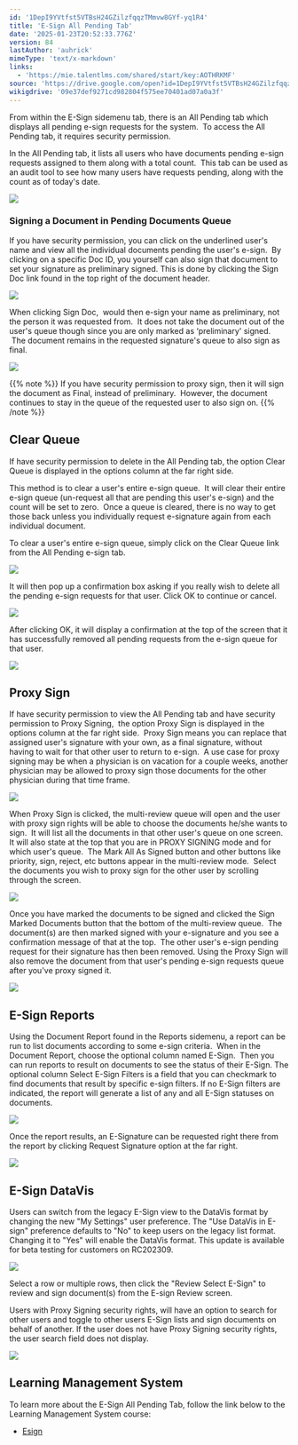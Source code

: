 ```yaml
---
id: '1DepI9YVtfst5VTBsH24GZilzfqqzTMmvw8GYf-yq1R4'
title: 'E-Sign All Pending Tab'
date: '2025-01-23T20:52:33.776Z'
version: 84
lastAuthor: 'auhrick'
mimeType: 'text/x-markdown'
links:
  - 'https://mie.talentlms.com/shared/start/key:AOTHRKMF'
source: 'https://drive.google.com/open?id=1DepI9YVtfst5VTBsH24GZilzfqqzTMmvw8GYf-yq1R4'
wikigdrive: '09e37def9271cd982804f575ee70401ad07a0a3f'
---
```

From within the E-Sign sidemenu tab, there is an All Pending tab which displays all pending e-sign requests for the system.  To access the All Pending tab, it requires security permission.

In the All Pending tab, it lists all users who have documents pending e-sign requests assigned to them along with a total count.  This tab can be used as an audit tool to see how many users have requests pending, along with the count as of today's date.

![](../e-sign-all-pending-tab.assets/72bc369a1725797e1a9e8da656057b9e.png)

### Signing a Document in Pending Documents Queue

If you have security permission, you can click on the underlined user's name and view all the individual documents pending the user's e-sign.  By clicking on a specific Doc ID, you yourself can also sign that document to set your signature as preliminary signed. This is done by clicking the Sign Doc link found in the top right of the document header.

![](../e-sign-all-pending-tab.assets/7b1a0bbf0f40bf3310bafd58c71e704e.png)

When clicking Sign Doc,  would then e-sign your name as preliminary, not the person it was requested from.  It does not take the document out of the user's queue though since you are only marked as ‘preliminary' signed.  The document remains in the requested signature's queue to also sign as final.

![](../e-sign-all-pending-tab.assets/a77ab6e85dd5646cc6ed120bd1e9595b.png)

{{% note %}}
If you have security permission to proxy sign, then it will sign the document as Final, instead of preliminary.  However, the document continues to stay in the queue of the requested user to also sign on.
{{% /note %}}

## Clear Queue

If have security permission to delete in the All Pending tab, the option Clear Queue is displayed in the options column at the far right side.

This method is to clear a user's entire e-sign queue.  It will clear their entire e-sign queue (un-request all that are pending this user's e-sign) and the count will be set to zero.  Once a queue is cleared, there is no way to get those back unless you individually request e-signature again from each individual document.

To clear a user's entire e-sign queue, simply click on the Clear Queue link from the All Pending e-sign tab.

![](../e-sign-all-pending-tab.assets/3b6c0805fb238feccb328db6df14238f.png)

It will then pop up a confirmation box asking if you really wish to delete all the pending e-sign requests for that user. Click OK to continue or cancel.

![](../e-sign-all-pending-tab.assets/bc168dbedc7bbb9955367cbe80587291.png)

After clicking OK, it will display a confirmation at the top of the screen that it has successfully removed all pending requests from the e-sign queue for that user.

![](../e-sign-all-pending-tab.assets/cced9f1b7168eea069beb73e290818ae.png)

## Proxy Sign

If have security permission to view the All Pending tab and have security permission to Proxy Signing,  the option Proxy Sign is displayed in the options column at the far right side.  Proxy Sign means you can replace that assigned user's signature with your own, as a final signature, without having to wait for that other user to return to e-sign.  A use case for proxy signing may be when a physician is on vacation for a couple weeks, another physician may be allowed to proxy sign those documents for the other physician during that time frame.

![](../e-sign-all-pending-tab.assets/c50023bc3460dd52e93ac5a73d8c2acc.png)

When Proxy Sign is clicked, the multi-review queue will open and the user with proxy sign rights will be able to choose the documents he/she wants to sign.  It will list all the documents in that other user's queue on one screen. It will also state at the top that you are in PROXY SIGNING mode and for which user's queue.  The Mark All As Signed button and other buttons like priority, sign, reject, etc buttons appear in the multi-review mode.  Select the documents you wish to proxy sign for the other user by scrolling through the screen.

![](../e-sign-all-pending-tab.assets/3d48f6194e37d5611f8f8d322aabeee1.png)

Once you have marked the documents to be signed and clicked the Sign Marked Documents button that the bottom of the multi-review queue.  The document(s) are then marked signed with your e-signature and you see a confirmation message of that at the top.  The other user's e-sign pending request for their signature has then been removed. Using the Proxy Sign will also remove the document from that user's pending e-sign requests queue after you've proxy signed it.

![](../e-sign-all-pending-tab.assets/2a94ec9b2a276b4cb6ff27bcc069f814.png)

## E-Sign Reports

Using the Document Report found in the Reports sidemenu, a report can be run to list documents according to some e-sign criteria.  When in the Document Report, choose the optional column named E-Sign.  Then you can run reports to result on documents to see the status of their E-Sign. The optional column Select E-Sign Filters is a field that you can checkmark to find documents that result by specific e-sign filters. If no E-Sign filters are indicated, the report will generate a list of any and all E-Sign statuses on documents.

![](../e-sign-all-pending-tab.assets/d698e86f8a8c740e7069a1fef88b3962.png)

Once the report results, an E-Signature can be requested right there from the report by clicking Request Signature option at the far right.

![](../e-sign-all-pending-tab.assets/77e5e6d6e835b9e35155f4b66a0a0ea6.png)

## E-Sign DataVis

Users can switch from the legacy E-Sign view to the DataVis format by changing the new "My Settings" user preference. The "Use DataVis in E-sign" preference defaults to "No" to keep users on the legacy list format. Changing it to "Yes" will enable the DataVis format. This update is available for beta testing for customers on RC202309.

![](../e-sign-all-pending-tab.assets/1349e2f2926a2daf50ff5bb7f0608ee4.png)

Select a row or multiple rows, then click the "Review Select E-Sign" to review and sign document(s) from the E-sign Review screen.

Users with Proxy Signing security rights, will have an option to search for other users and toggle to other users E-Sign lists and sign documents on behalf of another. If the user does not have Proxy Signing security rights, the user search field does not display.

![](../e-sign-all-pending-tab.assets/85ba4fd8a3fa8f1cf5ba07162f87eeec.png)

## Learning Management System

To learn more about the E-Sign All Pending Tab, follow the link below to the Learning Management System course:

* [Esign](https://mie.talentlms.com/shared/start/key:AOTHRKMF)
